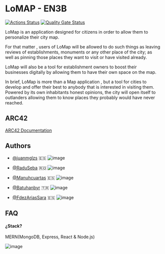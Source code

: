 # LoMAP - EN3B

[![Actions Status](https://github.com/arquisoft/lomap_en3b/workflows/CI%20for%20LOMAP_EN3B/badge.svg)](https://github.com/arquisoft/lomap_en3b/actions)
[![Quality Gate Status](https://sonarcloud.io/api/project_badges/measure?project=Arquisoft_lomap_en3b&metric=alert_status)](https://sonarcloud.io/summary/new_code?id=Arquisoft_lomap_en3b)

LoMap is an application designed for citizens in order to allow them to personalize their city map.

For that matter , users of LoMap will be allowed to do such things as leaving reviews of establishments, monuments or any other place of the city; as well as pinning those places they want to visit or have visited already.

LoMap will also be a tool for establishment owners to boost their businesses digitally by allowing them to have their own space on the map.

In brief, LoMap is more than a Map application , but a tool for cities to develop and offer their best to anybody that is interested in visiting them. Powered by its own inhabitants honest opinions, the city will open itself to outlanders allowing them to know places they probably would have never reached.



## ARC42

[ARC42 Documentation](https://arquisoft.github.io/lomap_en3b/)


## Authors
- [@juanmglzs](https://github.com/juanmglzs) 🇪🇸 ![image](https://user-images.githubusercontent.com/79209608/221441154-c393e1c1-a26d-405b-a3d5-fa60f7b54eb6.png)

 
- [@RaduSeba](https://github.com/RaduSeba) 🇷🇴   ![image](https://user-images.githubusercontent.com/79209608/221440888-7bab097e-df91-4c0b-b3af-2e092ac85602.png)

- [@Manuhcuartas](https://github.com/Manuhcuartas) 🇪🇸 ![image](https://user-images.githubusercontent.com/79209608/221441154-c393e1c1-a26d-405b-a3d5-fa60f7b54eb6.png)

- [@Batuhanbyr](https://github.com/Batuhanbyr) 🇹🇷  ![image](https://user-images.githubusercontent.com/79209608/221441108-e2574809-b3c8-469b-a483-9c15b0ac1a7b.png)



- [@FdezAriasSara](https://github.com/FdezAriasSara)  🇪🇸 ![image](https://user-images.githubusercontent.com/79209608/221441154-c393e1c1-a26d-405b-a3d5-fa60f7b54eb6.png)

## FAQ

#### ¿Stack?

MERN(MongoDB, Express, React & Node.js)


![image](https://i.pinimg.com/originals/36/da/48/36da48641304177e2ee3dc07f521418b.gif)

